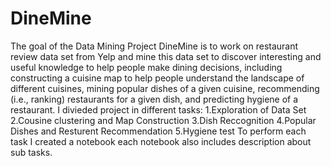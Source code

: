 # DineMine
The goal of the Data Mining Project DineMine is to work on restaurant review data set from Yelp and mine
this data set to discover interesting and useful knowledge to help people make dining decisions, including
constructing a cuisine map to help people understand the landscape of different cuisines, mining popular 
dishes of a given cuisine, recommending (i.e., ranking) restaurants for a given dish, and predicting hygiene
of a restaurant.
I divieded project in different tasks:
1.Exploration of Data Set
2.Cousine clustering and Map Construction
3.Dish Reccognition
4.Popular Dishes and Resturent Recommendation
5.Hygiene test
To perform each task I created a notebook each notebook also includes description about sub tasks.

